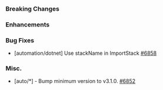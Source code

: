 ### Breaking Changes



### Enhancements



### Bug Fixes

- [automation/dotnet] Use stackName in ImportStack
  [#6858](https://github.com/pulumi/pulumi/pull/6858)

### Misc.

- [auto/*] - Bump minimum version to v3.1.0.
  [#6852](https://github.com/pulumi/pulumi/pull/6852)
